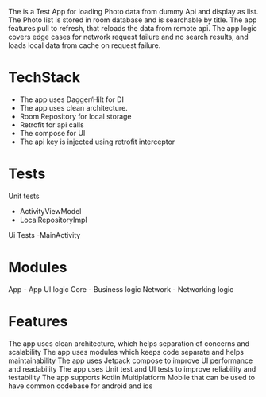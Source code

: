 
The is a Test App for loading Photo data from dummy Api and display as list.
The Photo list is stored in room database and is searchable by title.
The app features pull to refresh, that reloads the data from remote api.
The app logic covers edge cases for network request failure and no search results,
and loads local data from cache on request failure.

# TechStack
- The app uses Dagger/Hilt for DI
- The app uses clean architecture.
- Room Repository for local storage
- Retrofit for api calls
- The compose for UI
- The api key is injected using retrofit interceptor

# Tests
Unit tests
 - ActivityViewModel
 - LocalRepositoryImpl

Ui Tests
-MainActivity


# Modules
 App - App UI logic
 Core - Business logic
 Network - Networking logic


# Features
The app uses clean architecture, which helps separation of concerns and scalability
The app uses modules which keeps code separate and helps maintainability
The app uses Jetpack compose to improve UI performance and readability
The app uses Unit test and UI tests to improve reliability and testability
The app supports Kotlin Multiplatform Mobile that can be used to have common codebase for android and ios

